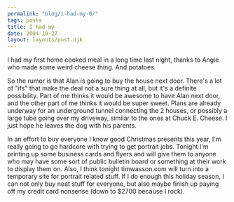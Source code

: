 ```yaml
---
permalink: "blog/i-had-my-0/"
tags: posts
title: I had my
date: 2004-10-27
layout: layouts/post.njk
---
```


I had my first home cooked meal in a long time last night, thanks to Angie who made some weird cheese thing. And potatoes.

So the rumor is that Alan is going to buy the house next door. There's a lot of "ifs" that make the deal not a sure thing at all, but it's a definite possibility. Part of me thinks it would be awesome to have Alan next door, and the other part of me thinks it would be super sweet. Plans are already underway for an underground tunnel connecting the 2 houses, or possibly a large tube going over my driveway, similar to the ones at Chuck E. Cheese. I just hope he leaves the dog with his parents.

In an effort to buy everyone I know good Christmas presents this year, I'm really going to go hardcore with trying to get portrait jobs. Tonight I'm printing up some business cards and flyers and will give them to anyone who may have some sort of public bulletin board or something at their work to display them on. Also, I think tonight timwasson.com will turn into a temporary site for portrait related stuff. If I do enough this holiday season, I can not only buy neat stuff for everyone, but also maybe finish up paying off my credit card nonsense (down to $2700 because I rock).